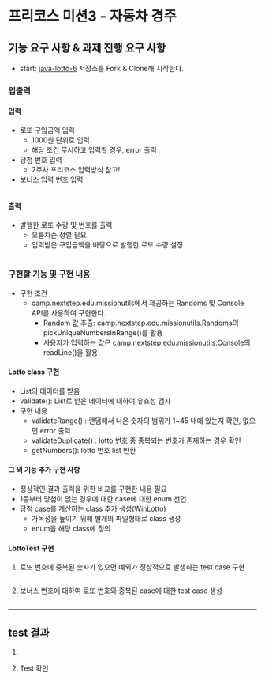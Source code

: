 # 프리코스 미션3 - 자동차 경주

## 기능 요구 사항 & 과제 진행 요구 사항

- start: [java-lotto-6](https://github.com/woowacourse-precourse/java-lotto-6) 저장소를 Fork & Clone해 시작한다.

### 입출력

#### 입력

- 로또 구입금액 입력
    - 1000원 단위로 입력
    - 해당 조건 무시하고 입력할 경우, error 출력
- 당첨 번호 입력
    - 2주차 프리코스 입력방식 참고!
- 보너스 입력 번호 입력

```java

```

#### 출력

- 발행한 로또 수량 및 번호를 출력
    - 오름차순 정렬 필요
    - 입력받은 구입금액을 바탕으로 발행한 로또 수량 설정

```java

```

### 구현할 기능 및 구현 내용

* 구현 조건
    * camp.nextstep.edu.missionutils에서 제공하는 Randoms 및 Console API를 사용하여 구현한다.
        * Random 값 추출: camp.nextstep.edu.missionutils.Randoms의 pickUniqueNumbersInRange()를 활용
        * 사용자가 입력하는 값은 camp.nextstep.edu.missionutils.Console의 readLine()을 활용

#### Lotto class 구현
- List<Integer>의 데이터를 받음
- validate(): List<Integer>로 받은 데이터에 대하여 유효성 검사
- 구현 내용
  - validateRange() : 랜덤해서 나온 숫자의 범위가 1~45 내에 있는지 확인, 없으면 error 출력
  - validateDuplicate() : lotto 번호 중 중복되는 번호가 존재하는 경우 확인
  - getNumbers():  lotto 번호 list 반환

#### 그 외 기능 추가 구현 사항
- 정상적인 결과 출력을 위한 비교를 구현한 내용 필요
- 1등부터 당첨이 없는 경우에 대한 case에 대한 enum 선언
- 당첨 case를 계산하는 class 추가 생성(WinLotto)
  - 가독성을 높이기 위해 별개의 파일형태로 class 생성
  - enum을 해당 class에 정의


#### LottoTest 구현

1. 로또 번호에 중복된 숫자가 있으면 예외가 정상적으로 발생하는 test case 구현

```java

```

2. 보너스 번호에 대하여 로또 번호와 중복된 case에 대한 test case 생성

```java

```

---

## test 결과

1.

2. Test 확인

